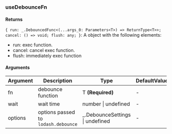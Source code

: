 ### useDebounceFn

#### Returns

`{ run: _.DebouncedFunc<(...args_0: Parameters<T>) => ReturnType<T>>; cancel: () => void; flush: any; }`: A object with the following elements:

- run: exec function.
- cancel: cancel exec function.
- flush: immediately exec function

#### Arguments

| Argument | Description                         | Type                             | DefaultValue |
| -------- | ----------------------------------- | -------------------------------- | ------------ |
| fn       | debounce function                   | T **(Required)**                 | -            |
| wait     | wait time                           | number \| undefined              | -            |
| options  | options passed to `lodash.debounce` | \_.DebounceSettings \| undefined | -            |
